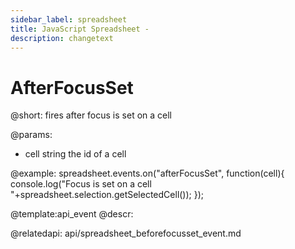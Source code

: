```yaml
---
sidebar_label: spreadsheet
title: JavaScript Spreadsheet - 
description: changetext
---
```


AfterFocusSet
=====================

@short: 
	fires after focus is set on a cell
    
@params:
- cell		string		the id of a cell

@example:
spreadsheet.events.on("afterFocusSet", function(cell){
 	console.log("Focus is set on a cell "+spreadsheet.selection.getSelectedCell());
});


@template:api_event
@descr:



@relatedapi:
	api/spreadsheet_beforefocusset_event.md

